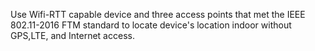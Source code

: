 Use Wifi-RTT capable device and three access points that met the IEEE 802.11-2016 FTM standard to locate device's location indoor without GPS,LTE, and Internet access.
